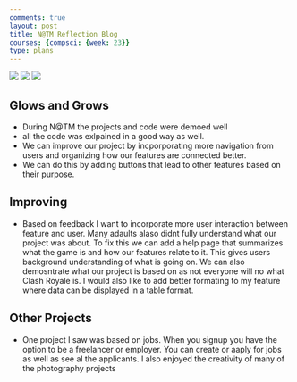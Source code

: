 ```yaml
---
comments: true
layout: post
title: N@TM Reflection Blog
courses: {compsci: {week: 23}}
type: plans
---
```

<html>
<img src = "{{site.baseurl}}/images/demo.png">
<img src = "{{site.baseurl}}/images/demo2.png">
<img src = "{{site.baseurl}}/images/other.png">
</html>

## Glows and Grows
- During N@TM the projects and code were demoed well
- all the code was exlpained in a good way as well. 
- We can improve our project by incporporating more navigation from users and organizing how our features are connected better.
- We can do this by adding buttons that lead to other features based on their purpose.
## Improving
- Based on feedback I want to incorporate more user interaction between feature and user. Many adaults alaso didnt fully understand what our project was about. To fix this we can add a help page that summarizes what the game is and how our features relate to it. This gives users background understanding of what is going on. We can also demosntrate what our project is based on as not everyone will no what Clash Royale is. I would also like to add better formating to  my feature where data can be displayed in a table format.
## Other Projects
- One project I saw was based on jobs. When you signup you have the option to be a freelancer or employer. You can create or aaply for jobs as well as see al the applicants. I also enjoyed the creativity of many of the photography projects
